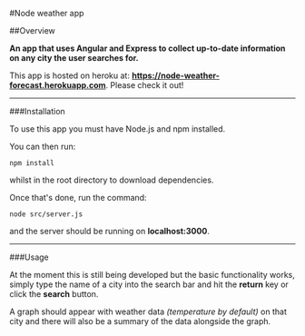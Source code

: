 #Node weather app

##Overview

**An app that uses Angular and Express to collect up-to-date information on any city the user searches for.**

This app is hosted on heroku at: **https://node-weather-forecast.herokuapp.com**. Please check it out!

---

###Installation

To use this app you must have Node.js and npm installed.

You can then run:

	npm install

whilst in the root directory to download dependencies.

Once that's done, run the command:

	node src/server.js

and the server should be running on **localhost:3000**.

---

###Usage

At the moment this is still being developed but the basic functionality works, simply type the name of a city into the search bar and hit the **return** key or click the **search** button.

A graph should appear with weather data *(temperature by default)* on that city and there will also be a summary of the data alongside the graph.



